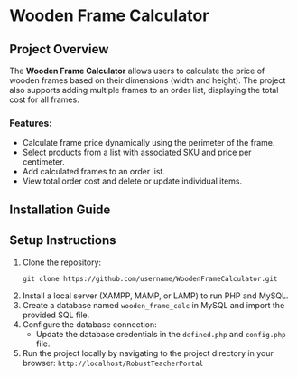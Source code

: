 # Wooden Frame Calculator

## Project Overview
The **Wooden Frame Calculator** allows users to calculate the price of wooden frames based on their dimensions (width and height). The project also supports adding multiple frames to an order list, displaying the total cost for all frames.

### Features:
- Calculate frame price dynamically using the perimeter of the frame.
- Select products from a list with associated SKU and price per centimeter.
- Add calculated frames to an order list.
- View total order cost and delete or update individual items.

## Installation Guide

## Setup Instructions
1. Clone the repository:
	```
    git clone https://github.com/username/WoodenFrameCalculator.git
2. Install a local server (XAMPP, MAMP, or LAMP) to run PHP and MySQL.
3. Create a database named `wooden_frame_calc` in MySQL and import the provided SQL file.
4. Configure the database connection:
	- Update the database credentials in the `defined.php` and `config.php` file.
5. Run the project locally by navigating to the project directory in your browser:
	``` http://localhost/RobustTeacherPortal ```
